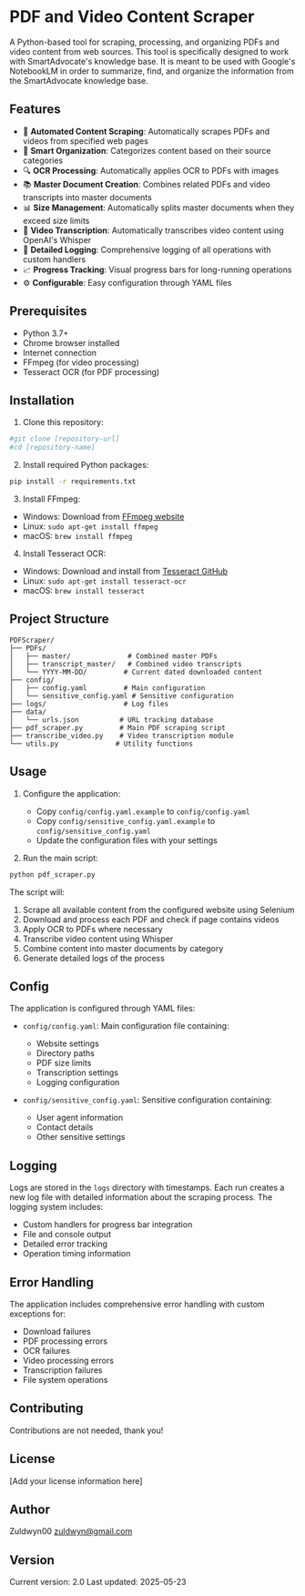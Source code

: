 # PDF and Video Content Scraper

A Python-based tool for scraping, processing, and organizing PDFs and video content from web sources. This tool is specifically designed to work with SmartAdvocate's knowledge base. It is meant to be used with Google's NotebookLM in order to summarize, find, and organize the information from the SmartAdvocate knowledge base.

## Features

- 🔄 **Automated Content Scraping**: Automatically scrapes PDFs and videos from specified web pages
- 📑 **Smart Organization**: Categorizes content based on their source categories
- 🔍 **OCR Processing**: Automatically applies OCR to PDFs with images
- 📚 **Master Document Creation**: Combines related PDFs and video transcripts into master documents
- 📊 **Size Management**: Automatically splits master documents when they exceed size limits
- 🎥 **Video Transcription**: Automatically transcribes video content using OpenAI's Whisper
- 📝 **Detailed Logging**: Comprehensive logging of all operations with custom handlers
- 📈 **Progress Tracking**: Visual progress bars for long-running operations
- ⚙️ **Configurable**: Easy configuration through YAML files

## Prerequisites

- Python 3.7+
- Chrome browser installed
- Internet connection
- FFmpeg (for video processing)
- Tesseract OCR (for PDF processing)

## Installation

1. Clone this repository:
```bash
#git clone [repository-url] 
#cd [repository-name]
```

2. Install required Python packages:
```bash
pip install -r requirements.txt
```

3. Install FFmpeg:
- Windows: Download from [FFmpeg website](https://ffmpeg.org/download.html)
- Linux: `sudo apt-get install ffmpeg`
- macOS: `brew install ffmpeg`

4. Install Tesseract OCR:
- Windows: Download and install from [Tesseract GitHub](https://github.com/UB-Mannheim/tesseract/wiki)
- Linux: `sudo apt-get install tesseract-ocr`
- macOS: `brew install tesseract`

## Project Structure

```
PDFScraper/
├── PDFs/
│   ├── master/              # Combined master PDFs
│   ├── transcript_master/   # Combined video transcripts
│   └── YYYY-MM-DD/         # Current dated downloaded content
├── config/
│   ├── config.yaml         # Main configuration
│   └── sensitive_config.yaml # Sensitive configuration
├── logs/                   # Log files
├── data/
│   └── urls.json          # URL tracking database
├── pdf_scraper.py         # Main PDF scraping script
├── transcribe_video.py    # Video transcription module
└── utils.py              # Utility functions
```

## Usage

1. Configure the application:
   - Copy `config/config.yaml.example` to `config/config.yaml`
   - Copy `config/sensitive_config.yaml.example` to `config/sensitive_config.yaml`
   - Update the configuration files with your settings

2. Run the main script:
```bash
python pdf_scraper.py
```

The script will:
1. Scrape all available content from the configured website using Selenium
2. Download and process each PDF and check if page contains videos
3. Apply OCR to PDFs where necessary
4. Transcribe video content using Whisper
5. Combine content into master documents by category
6. Generate detailed logs of the process

## Config

The application is configured through YAML files:

- `config/config.yaml`: Main configuration file containing:
  - Website settings
  - Directory paths
  - PDF size limits
  - Transcription settings
  - Logging configuration

- `config/sensitive_config.yaml`: Sensitive configuration containing:
  - User agent information
  - Contact details
  - Other sensitive settings

## Logging

Logs are stored in the `logs` directory with timestamps. Each run creates a new log file with detailed information about the scraping process. The logging system includes:
- Custom handlers for progress bar integration
- File and console output
- Detailed error tracking
- Operation timing information

## Error Handling

The application includes comprehensive error handling with custom exceptions for:
- Download failures
- PDF processing errors
- OCR failures
- Video processing errors
- Transcription failures
- File system operations

## Contributing

Contributions are not needed, thank you!

## License

[Add your license information here]

## Author

Zuldwyn00 <zuldwyn@gmail.com>

## Version

Current version: 2.0
Last updated: 2025-05-23 